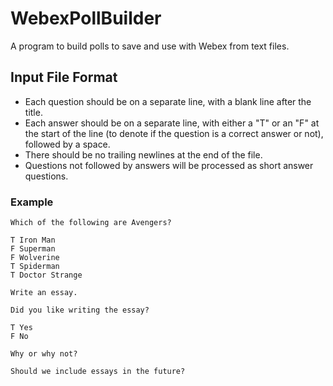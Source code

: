 # WebexPollBuilder
A program to build polls to save and use with Webex from text files.

## Input File Format
- Each question should be on a separate line, with a blank line after the title.
- Each answer should be on a separate line, with either a "T" or an "F" at the start of the line (to denote if the question is a correct answer or not), followed by a space.
- There should be no trailing newlines at the end of the file.
- Questions not followed by answers will be processed as short answer questions.

### Example
```
Which of the following are Avengers?

T Iron Man
F Superman
F Wolverine
T Spiderman
T Doctor Strange

Write an essay.

Did you like writing the essay?

T Yes
F No

Why or why not?

Should we include essays in the future?
```
